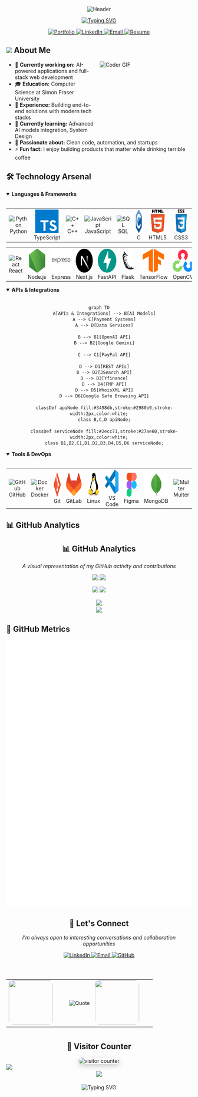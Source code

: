 <!-- Header Section with Dynamic SVG -->
<div align="center">

![Header](https://capsule-render.vercel.app/api?type=waving&color=0:38BDAE,100:2563EB&height=300&section=header&text=Alexander%20Potiagalov&fontColor=FFFFFF&fontSize=60&animation=fadeIn&fontAlignY=38&desc=Software%20Engineer%20|%20AI%20Specialist%20|%20Full-Stack%20Developer&descAlignY=55&descSize=20)

[![Typing SVG](https://readme-typing-svg.herokuapp.com?font=JetBrains+Mono&weight=600&size=32&duration=3000&pause=1000&color=38BDAE&center=true&vCenter=true&random=false&width=850&height=70&lines=Building+intelligent+systems+that+matter;Turning+complexity+into+elegant+solutions;Where+engineering+meets+innovation;Developing+the+future%2C+1+commit+at+a+time)](https://github.com/AlexanderPotiagalov)

<a href="https://alexanderpotiagalov.github.io" target="_blank">
  <img src="https://img.shields.io/badge/Portfolio-0A0A0A?style=for-the-badge&logo=dev.to&logoColor=white" alt="Portfolio"/>
</a>
<a href="https://linkedin.com/in/alexander-potiagalov" target="_blank">
  <img src="https://img.shields.io/badge/LinkedIn-0077B5?style=for-the-badge&logo=linkedin&logoColor=white" alt="LinkedIn"/>
</a>
<a href="mailto:apa168@sfu.ca" target="_blank">
  <img src="https://img.shields.io/badge/Email-EA4335?style=for-the-badge&logo=gmail&logoColor=white" alt="Email"/>
</a>
<a href="https://github.com/AlexanderPotiagalov/AlexanderPotiagalov/blob/main/Alexander_Potiagalov_Official_Resume_2025.pdf" target="_blank">
  <img src="https://img.shields.io/badge/Resume-4285F4?style=for-the-badge&logo=readme&logoColor=white" alt="Resume"/>
</a>

</div>

<!-- About Me Section -->
## <img src="https://media.giphy.com/media/hvRJCLFzcasrR4ia7z/giphy.gif" width="30px"/> About Me

<!-- Adjusted coder GIF to avoid overflow -->
<img align="right" src="https://media.giphy.com/media/SWoSkN6DxTszqIKEqv/giphy.gif" alt="Coder GIF" width="250" height="180" style="margin:0 0 1rem 1rem; max-width:100%;" />

- 🔭 **Currently working on:** AI-powered applications and full-stack web development
- 🎓 **Education:** Computer Science at Simon Fraser University
- 💼 **Experience:** Building end-to-end solutions with modern tech stacks
- 🌱 **Currently learning:** Advanced AI models integration, System Design
- 🚀 **Passionate about:** Clean code, automation, and startups
- ⚡ **Fun fact:** I enjoy building products that matter while drinking terrible coffee

<!-- Tech Stack Section -->
## 🛠️ Technology Arsenal

<details open>
<summary><b>Languages & Frameworks</b></summary>
<br>
<div align="center">

<!-- Programming Languages -->
<table>
  <tr>
    <td align="center" width="96">
      <img src="https://techstack-generator.vercel.app/python-icon.svg" alt="Python" width="65" height="65">
      <br>Python
    </td>
    <td align="center" width="96">
      <img src="https://raw.githubusercontent.com/devicons/devicon/master/icons/typescript/typescript-original.svg" alt="TypeScript" width="65" height="65"/>
      <br>TypeScript
    </td>
    <td align="center" width="96">
      <img src="https://techstack-generator.vercel.app/cpp-icon.svg" alt="C++" width="65" height="65">
      <br>C++
    </td>
    <td align="center" width="96">
      <img src="https://techstack-generator.vercel.app/js-icon.svg" alt="JavaScript" width="65" height="65">
      <br>JavaScript
    </td>
    <td align="center" width="96">
      <img src="https://techstack-generator.vercel.app/mysql-icon.svg" alt="SQL" width="65" height="65">
      <br>SQL
    </td>
    <td align="center" width="96">
      <img src="https://raw.githubusercontent.com/devicons/devicon/master/icons/c/c-original.svg" alt="C" width="65" height="65"/>
      <br>C
    </td>
    <td align="center" width="96">
      <img src="https://raw.githubusercontent.com/devicons/devicon/master/icons/html5/html5-original-wordmark.svg" alt="HTML5" width="65" height="65"/>
      <br>HTML5
    </td>
    <td align="center" width="96">
      <img src="https://raw.githubusercontent.com/devicons/devicon/master/icons/css3/css3-original-wordmark.svg" alt="CSS3" width="65" height="65"/>
      <br>CSS3
    </td>
  </tr>
</table>

<!-- Frameworks & Libraries -->
<table>
  <tr>
    <td align="center" width="96">
      <img src="https://techstack-generator.vercel.app/react-icon.svg" alt="React" width="65" height="65">
      <br>React
    </td>
    <td align="center" width="96">
      <img src="https://raw.githubusercontent.com/devicons/devicon/master/icons/nodejs/nodejs-original.svg" alt="Node.js" width="65" height="65"/>
      <br>Node.js
    </td>
    <td align="center" width="96">
      <img src="https://raw.githubusercontent.com/devicons/devicon/master/icons/express/express-original-wordmark.svg" alt="Express" width="65" height="65"/>
      <br>Express
    </td>
    <td align="center" width="96">
      <img src="https://raw.githubusercontent.com/devicons/devicon/master/icons/nextjs/nextjs-original.svg" alt="Next.js" width="65" height="65"/>
      <br>Next.js
    </td>
    <td align="center" width="96">
      <img src="https://raw.githubusercontent.com/devicons/devicon/master/icons/fastapi/fastapi-original.svg" alt="FastAPI" width="65" height="65"/>
      <br>FastAPI
    </td>
    <td align="center" width="96">
      <img src="https://raw.githubusercontent.com/devicons/devicon/master/icons/flask/flask-original.svg" alt="Flask" width="65" height="65"/>
      <br>Flask
    </td>
    <td align="center" width="96">
      <img src="https://raw.githubusercontent.com/devicons/devicon/master/icons/tensorflow/tensorflow-original.svg" alt="TensorFlow" width="65" height="65"/>
      <br>TensorFlow
    </td>
    <td align="center" width="96">
      <img src="https://raw.githubusercontent.com/devicons/devicon/master/icons/opencv/opencv-original.svg" alt="OpenCV" width="65" height="65"/>
      <br>OpenCV
    </td>
  </tr>
</table>

</div>
</details>

<details open>
<summary><b>APIs & Integrations</b></summary>
<br>
<div align="center">

```mermaid
graph TD
    A[APIs & Integrations] --> B[AI Models]
    A --> C[Payment Systems]
    A --> D[Data Services]
    
    B --> B1[OpenAI API]
    B --> B2[Google Gemini]
    
    C --> C1[PayPal API]
    
    D --> D1[REST APIs]
    D --> D2[JSearch API]
    D --> D3[Yfinance]
    D --> D4[FMP API]
    D --> D5[WhoisXML API]
    D --> D6[Google Safe Browsing API]
    
    classDef apiNode fill:#3498db,stroke:#2980b9,stroke-width:2px,color:white;
    class B,C,D apiNode;
    
    classDef serviceNode fill:#2ecc71,stroke:#27ae60,stroke-width:2px,color:white;
    class B1,B2,C1,D1,D2,D3,D4,D5,D6 serviceNode;
```

</div>
</details>

<details open>
<summary><b>Tools & DevOps</b></summary>
<br>
<div align="center">

<table>
  <tr>
    <td align="center" width="96">
      <img src="https://techstack-generator.vercel.app/github-icon.svg" alt="GitHub" width="65" height="65">
      <br>GitHub
    </td>
    <td align="center" width="96">
      <img src="https://techstack-generator.vercel.app/docker-icon.svg" alt="Docker" width="65" height="65">
      <br>Docker
    </td>
    <td align="center" width="96">
      <img src="https://raw.githubusercontent.com/devicons/devicon/master/icons/git/git-original.svg" alt="Git" width="65" height="65"/>
      <br>Git
    </td>
    <td align="center" width="96">
      <img src="https://raw.githubusercontent.com/devicons/devicon/master/icons/gitlab/gitlab-original.svg" alt="GitLab" width="65" height="65"/>
      <br>GitLab
    </td>
    <td align="center" width="96">
      <img src="https://raw.githubusercontent.com/devicons/devicon/master/icons/linux/linux-original.svg" alt="Linux" width="65" height="65"/>
      <br>Linux
    </td>
    <td align="center" width="96">
      <img src="https://raw.githubusercontent.com/devicons/devicon/master/icons/vscode/vscode-original.svg" alt="VS Code" width="65" height="65"/>
      <br>VS Code
    </td>
    <td align="center" width="96">
      <img src="https://raw.githubusercontent.com/devicons/devicon/master/icons/figma/figma-original.svg" alt="Figma" width="65" height="65"/>
      <br>Figma
    </td>
    <td align="center" width="96">
      <img src="https://raw.githubusercontent.com/devicons/devicon/master/icons/mongodb/mongodb-original.svg" alt="MongoDB" width="65" height="65"/>
      <br>MongoDB
    </td>
    <td align="center" width="96">
      <img src="https://img.shields.io/badge/Multer-000000?style=for-the-badge" alt="Multer" width="65" height="65"/>
      <br>Multer
    </td>
  </tr>
</table>

</div>
</details>

<!-- GitHub Stats Section -->
## 📊 GitHub Analytics

<!-- GITHUB STATISTICS: Visual analytics with enhanced design -->
<h2 align="center">📊 GitHub Analytics</h2>

<p align="center">
  <em>A visual representation of my GitHub activity and contributions</em>
</p>

<p align="center">
<img width="40%" src="http://github-profile-summary-cards.vercel.app/api/cards/repos-per-language?username=AlexanderPotiagalov&theme=moltack"  />
 <img width="40%" src="http://github-profile-summary-cards.vercel.app/api/cards/most-commit-language?username=AlexanderPotiagalov&theme=moltack"  />
</p>

<div align="center">
  <picture>
    <source 
      srcset="https://github-readme-stats.vercel.app/api?username=AlexanderPotiagalov&show_icons=true&theme=tokyonight&hide_border=true&bg_color=0D1117&title_color=38BDAE&icon_color=38BDAE&text_color=FFFFFF"
      media="(prefers-color-scheme: dark)"
    />
    <source
      srcset="https://github-readme-stats.vercel.app/api?username=AlexanderPotiagalov&show_icons=true&theme=buefy&hide_border=true"
      media="(prefers-color-scheme: light), (prefers-color-scheme: no-preference)"
    />
    <img src="https://github-readme-stats.vercel.app/api?username=AlexanderPotiagalov&show_icons=true&theme=tokyonight&hide_border=true&bg_color=0D1117" width="40%" />
  </picture>
  
  <picture>
    <source 
      srcset="https://github-readme-streak-stats.herokuapp.com/?user=AlexanderPotiagalov&theme=tokyonight&hide_border=true&background=0D1117&ring=38BDAE&fire=38BDAE&currStreakLabel=38BDAE"
      media="(prefers-color-scheme: dark)"
    />
    <source
      srcset="https://github-readme-streak-stats.herokuapp.com/?user=AlexanderPotiagalov&theme=buefy&hide_border=true"
      media="(prefers-color-scheme: light), (prefers-color-scheme: no-preference)"
    />
    <img src="https://github-readme-streak-stats.herokuapp.com/?user=AlexanderPotiagalov&theme=tokyonight&hide_border=true&background=0D1117" width="40%" />
  </picture>
</div>

<br>

<div align="center">
  <picture>
    <source 
      srcset="https://github-readme-activity-graph.vercel.app/graph?username=AlexanderPotiagalov&bg_color=0D1117&color=38BDAE&line=2563EB&point=FFFFFF&area=true&hide_border=true"
      media="(prefers-color-scheme: dark)"
    />
    <source
      srcset="https://github-readme-activity-graph.vercel.app/graph?username=AlexanderPotiagalov&bg_color=FFFFFF&color=118D9C&line=4C71F2&point=118D9C&area=true&hide_border=true"
      media="(prefers-color-scheme: light), (prefers-color-scheme: no-preference)"
    />
    <img src="https://github-readme-activity-graph.vercel.app/graph?username=AlexanderPotiagalov&bg_color=0D1117&color=38BDAE&line=2563EB&point=FFFFFF&area=true&hide_border=true" width="95%" />
  </picture>
</div>

<div align="center">
  <picture>
    <source 
      srcset="https://github-profile-trophy.vercel.app/?username=AlexanderPotiagalov&theme=algolia&no-frame=true&row=1&column=7"
      media="(prefers-color-scheme: dark)"
    />
    <source
      srcset="https://github-profile-trophy.vercel.app/?username=AlexanderPotiagalov&theme=flat&no-frame=true&row=1&column=7"
      media="(prefers-color-scheme: light), (prefers-color-scheme: no-preference)"
    />
    <img src="https://github-profile-trophy.vercel.app/?username=AlexanderPotiagalov&theme=algolia&no-frame=true&row=1&column=7" width="95%" />
  </picture>
</div>

<!-- Metrics Section -->
## 🧮 GitHub Metrics

<div align="center">
  <img width="100%" src="https://raw.githubusercontent.com/AlexanderPotiagalov/AlexanderPotiagalov/main/metrics.svg" alt="GitHub Metrics" />
</div>

<!-- CONNECT WITH ME: Interactive call-to-action -->
<h2 align="center">🤝 Let's Connect</h2>

<p align="center">
  <em>I'm always open to interesting conversations and collaboration opportunities</em>
</p>

<div align="center">
  <a href="https://linkedin.com/in/alexander-potiagalov" target="_blank">
    <img src="https://img.shields.io/badge/Let's_talk_on_LinkedIn-%230077B5.svg?style=for-the-badge&logo=linkedin&logoColor=white" alt="LinkedIn" height="35"/>
  </a>
  <a href="mailto:apa168@sfu.ca" target="_blank">
    <img src="https://img.shields.io/badge/Email_me-%23EA4335.svg?style=for-the-badge&logo=gmail&logoColor=white" alt="Email" height="35"/>
  </a>
  <a href="https://github.com/AlexanderPotiagalov" target="_blank">
    <img src="https://img.shields.io/badge/Follow_on_GitHub-%23181717.svg?style=for-the-badge&logo=github&logoColor=white" alt="GitHub" height="35"/>
  </a>
</div>

<!-- CODING QUOTE: Inspirational element -->
<br>

<div align="center" style="margin: 40px 0;">
  <table>
    <tr>
      <td width="150px">
        <img src="https://media.giphy.com/media/dZX3AduGrY3uJ7qCsx/giphy.gif" width="120px" height="120px" style="border-radius: 10px;">
      </td>
      <td>
        <picture>
          <source media="(prefers-color-scheme: dark)" srcset="https://quotes-github-readme.vercel.app/api?type=horizontal&theme=tokyonight">
          <img src="https://quotes-github-readme.vercel.app/api?type=horizontal&theme=light" alt="Quote">
        </picture>
      </td>
      <td width="150px">
        <img src="https://media.giphy.com/media/LaVp0AyqR5bGsC5Cbm/giphy.gif" width="120px" height="120px" style="border-radius: 10px;">
      </td>
    </tr>
  </table>
</div>

<!-- VISITOR COUNTER: Interactive element -->
<h2 align="center">👥 Visitor Counter</h2>

<div align="center">
  <img src="https://profile-counter.glitch.me/AlexanderPotiagalov/count.svg" alt="visitor counter" style="height: 30px; border-radius: 10px; box-shadow: 0 5px 15px rgba(0,0,0,0.2);">
</div>

<!-- Footer -->
<img src="https://github.com/AlexanderPotiagalov/AlexanderPotiagalov/blob/main/assets/borderseparator.gif" width="100%"/>

<div align="center">
  <img src="https://capsule-render.vercel.app/api?type=waving&color=gradient&height=100&section=footer&fontSize=90" width="100%"/>
</div>

<br>
<div align="center">
  <img src="https://readme-typing-svg.herokuapp.com?font=JetBrains+Mono&weight=600&size=24&duration=3000&pause=1000&color=38BDAE&center=true&vCenter=true&random=false&width=850&height=70&lines=Thanks+for+visiting+my+profile!;Let's+build+something+amazing+together!" alt="Typing SVG" />
</div>

